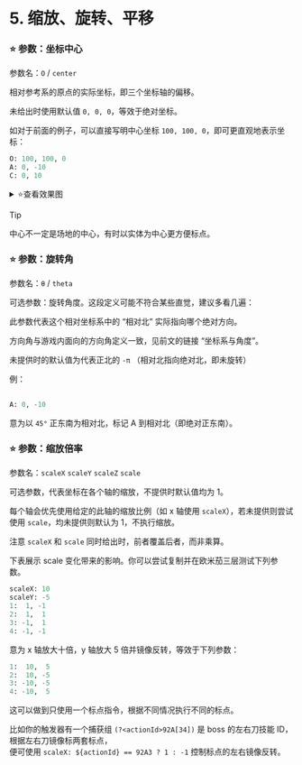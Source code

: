 # 5. 缩放、旋转、平移

### ⭐️ 参数：坐标中心

参数名：`O` / `center`

相对参考系的原点的实际坐标，即三个坐标轴的偏移。

未给出时使用默认值 `0, 0, 0`，等效于绝对坐标。

如对于前面的例子，可以直接写明中心坐标 `100, 100, 0`，即可更直观地表示坐标：

```python
O: 100, 100, 0
A: 0, -10
C: 0, 10
```

<details>
  <summary> ⭐️查看效果图</summary>
  （和前面完全一致）
  
  <img src="https://github.com/user-attachments/assets/46cebf2f-5f35-4347-8fb7-f19d3fbe2f45" height="250">
</details>

> [!TIP]
> 中心不一定是场地的中心，有时以实体为中心更方便标点。

### ⭐️ 参数：旋转角

参数名：`θ` / `theta`

可选参数：旋转角度。这段定义可能不符合某些直觉，建议多看几遍：

此参数代表这个相对坐标系中的 “相对北” 实际指向哪个绝对方向。

方向角与游戏内面向的方向角定义一致，见前文的链接 “坐标系与角度”。
  
未提供时的默认值为代表正北的 `-π` （相对北指向绝对北，即未旋转）

例：

```python
  
A: 0, -10
```

意为以 `45°` 正东南为相对北，标记 A 到相对北（即绝对正东南）。

### ⭐️ 参数：缩放倍率

参数名：`scaleX` `scaleY` `scaleZ` `scale`

可选参数，代表坐标在各个轴的缩放，不提供时默认值均为 1。

每个轴会优先使用给定的此轴的缩放比例（如 x 轴使用 `scaleX`），若未提供则尝试使用 `scale`，均未提供则默认为 1，不执行缩放。

注意 `scaleX` 和 `scale` 同时给出时，前者覆盖后者，而非乘算。

下表展示 scale 变化带来的影响。你可以尝试复制并在欧米茄三层测试下列参数。

```python
scaleX: 10
scaleY: -5
1:  1, -1
2:  1,  1
3: -1,  1
4: -1, -1
```

意为 x 轴放大十倍，y 轴放大 5 倍并镜像反转，等效于下列参数：

```python
1:  10,  5
2:  10, -5
3: -10, -5
4: -10,  5
```

这可以做到只使用一个标点指令，根据不同情况执行不同的标点。

比如你的触发器有一个捕获组 `(?<actionId>92A[34])` 是 boss 的左右刀技能 ID，根据左右刀镜像标两套标点，  
便可使用 `scaleX: ${actionId} == 92A3 ? 1 : -1` 控制标点的左右镜像反转。

